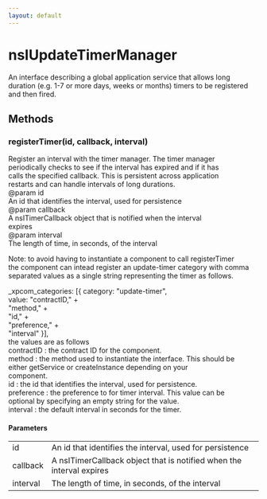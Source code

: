 ```yaml
---
layout: default
---
```


# nsIUpdateTimerManager #
  
An interface describing a global application service that allows long  
duration (e.g. 1-7 or more days, weeks or months) timers to be registered  
and then fired.  
  

## Methods ##

### registerTimer(id, callback, interval) ###
  
Register an interval with the timer manager. The timer manager  
periodically checks to see if the interval has expired and if it has  
calls the specified callback. This is persistent across application  
restarts and can handle intervals of long durations.  
@param   id  
         An id that identifies the interval, used for persistence  
@param   callback  
         A nsITimerCallback object that is notified when the interval  
         expires  
@param   interval  
         The length of time, in seconds, of the interval  
  
Note: to avoid having to instantiate a component to call registerTimer  
the component can intead register an update-timer category with comma  
separated values as a single string representing the timer as follows.  
  
_xpcom_categories: [{ category: "update-timer",  
                      value: "contractID," +  
                             "method," +  
                             "id," +  
                             "preference," +  
                             "interval" }],  
the values are as follows  
  contractID : the contract ID for the component.  
  method     : the method used to instantiate the interface. This should be  
               either getService or createInstance depending on your  
               component.  
  id         : the id that identifies the interval, used for persistence.  
  preference : the preference to for timer interval. This value can be  
               optional by specifying an empty string for the value.  
  interval   : the default interval in seconds for the timer.  
  

#### Parameters ####

<table>

<tr>
<td>id</td>
<td>         An id that identifies the interval, used for persistence  
</td>
</tr>

<tr>
<td>callback</td>
<td>         A nsITimerCallback object that is notified when the interval  
         expires  
</td>
</tr>

<tr>
<td>interval</td>
<td>         The length of time, in seconds, of the interval  
</td>
</tr>

</table>

